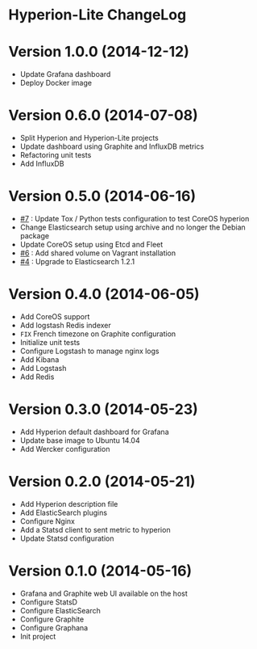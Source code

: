 Hyperion-Lite ChangeLog
======================

# Version 1.0.0 (2014-12-12)

- Update Grafana dashboard
- Deploy Docker image

# Version 0.6.0 (2014-07-08)

- Split Hyperion and Hyperion-Lite projects
- Update dashboard using Graphite and InfluxDB metrics
- Refactoring unit tests
- Add InfluxDB

# Version 0.5.0 (2014-06-16)

- [#7][] : Update Tox / Python tests configuration to test CoreOS hyperion
- Change Elasticsearch setup using archive and no longer the Debian package
- Update CoreOS setup using Etcd and Fleet
- [#6][] : Add shared volume on Vagrant installation
- [#4][] : Upgrade to Elasticsearch 1.2.1

# Version 0.4.0 (2014-06-05)

- Add CoreOS support
- Add logstash Redis indexer
- `FIX` French timezone on Graphite configuration
- Initialize unit tests
- Configure Logstash to manage nginx logs
- Add Kibana
- Add Logstash
- Add Redis

# Version 0.3.0 (2014-05-23)

- Add Hyperion default dashboard for Grafana
- Update base image to Ubuntu 14.04
- Add Wercker configuration

# Version 0.2.0 (2014-05-21)

- Add Hyperion description file
- Add ElasticSearch plugins
- Configure Nginx
- Add a Statsd client to sent metric to hyperion
- Update Statsd configuration

# Version 0.1.0 (2014-05-16)

- Grafana and Graphite web UI available on the host
- Configure StatsD
- Configure ElasticSearch
- Configure Graphite
- Configure Graphana
- Init project


[#4]: https://github.com/nlamirault/hyperion/issues/4
[#6]: https://github.com/nlamirault/hyperion/issues/6
[#7]: https://github.com/nlamirault/hyperion/issues/7
